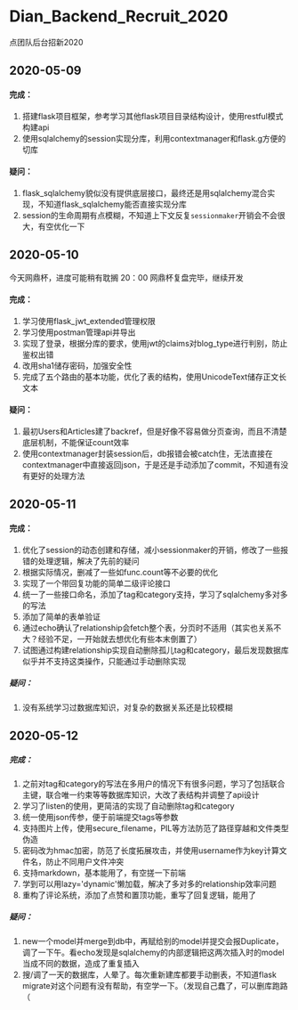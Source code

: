 # Dian_Backend_Recruit_2020
点团队后台招新2020
## 2020-05-09

#### 完成：

1. 搭建flask项目框架，参考学习其他flask项目目录结构设计，使用restful模式构建api
2. 使用sqlalchemy的session实现分库，利用contextmanager和flask.g方便的切库

#### 疑问：

1. flask_sqlalchemy貌似没有提供底层接口，最终还是用sqlalchemy混合实现，不知道flask_sqlalchemy能否直接实现分库
2. session的生命周期有点模糊，不知道上下文反复`sessionmaker`开销会不会很大，有空优化一下

## 2020-05-10
今天网鼎杯，进度可能稍有耽搁
20：00
网鼎杯复盘完毕，继续开发
#### 完成：
1. 学习使用flask_jwt_extended管理权限
2. 学习使用postman管理api并导出
3. 实现了登录，根据分库的要求，使用jwt的claims对blog_type进行判别，防止鉴权出错
4. 改用sha1储存密码，加强安全性
5. 完成了五个路由的基本功能，优化了表的结构，使用UnicodeText储存正文长文本
#### 疑问：
1. 最初Users和Articles建了backref，但是好像不容易做分页查询，而且不清楚底层机制，不能保证count效率
2. 使用contextmanager封装session后，db报错会被catch住，无法直接在contextmanager中直接返回json，于是还是手动添加了commit，不知道有没有更好的处理方法

## 2020-05-11

#### 完成：

1. 优化了session的动态创建和存储，减小sessionmaker的开销，修改了一些报错的处理逻辑，解决了先前的疑问
2. 根据实际情况，删减了一些如func.count等不必要的优化
3. 实现了一个带回复功能的简单二级评论接口
4. 统一了一些接口命名，添加了tag和category支持，学习了sqlalchemy多对多的写法
5. 添加了简单的表单验证
6. 通过echo确认了relationship会fetch整个表，分页时不适用（其实也关系不大？经验不足，一开始就去想优化有些本末倒置了）
7. 试图通过构建relationship实现自动删除孤儿tag和category，最后发现数据库似乎并不支持这类操作，只能通过手动删除实现

##### 疑问：

1. 没有系统学习过数据库知识，对复杂的数据关系还是比较模糊

## 2020-05-12

##### 完成：

1. 之前对tag和category的写法在多用户的情况下有很多问题，学习了包括联合主键，联合唯一约束等等数据库知识，大改了表结构并调整了api设计
2. 学习了listen的使用，更简洁的实现了自动删除tag和category
3. 统一使用json传参，便于前端提交tags等参数
4. 支持图片上传，使用secure_filename，PIL等方法防范了路径穿越和文件类型伪造
5. 密码改为hmac加密，防范了长度拓展攻击，并使用username作为key计算文件名，防止不同用户文件冲突
6. 支持markdown，基本能用了，有空搓一下前端
7. 学到可以用lazy='dynamic'懒加载，解决了多对多的relationship效率问题
8. 重构了评论系统，添加了点赞和置顶功能，重写了回复逻辑，能用了

##### 疑问：

1. new一个model并merge到db中，再赋给别的model并提交会报Duplicate，调了一下午。看echo发现是sqlalchemy的内部逻辑把这两次插入时的model当成不同的数据，造成了重复插入
2. 搜/调了一天的数据库，人晕了。每次重新建库都要手动删表，不知道flask migrate对这个问题有没有帮助，有空学一下。（发现自己蠢了，可以删库跑路（

